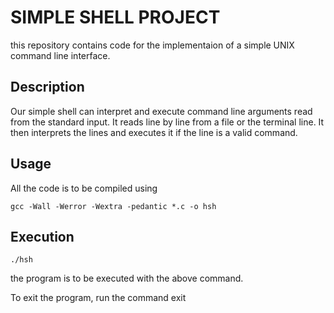 # SIMPLE SHELL PROJECT
this repository contains code for the implementaion of a
simple UNIX command line interface.

## Description
Our simple shell can interpret and execute command line arguments read from the standard input. It reads line by line from a file or the terminal line. It then interprets the lines and executes it if the line is a valid command.

## Usage
All the code is to be compiled using

	gcc -Wall -Werror -Wextra -pedantic *.c -o hsh

## Execution
	./hsh
the program is to be executed with the above command.

To exit the program, run the command
	exit

